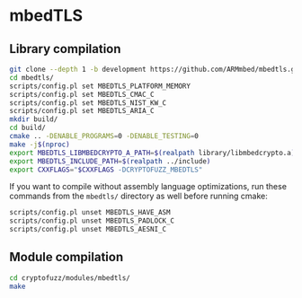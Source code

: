 # mbedTLS

## Library compilation

```sh
git clone --depth 1 -b development https://github.com/ARMmbed/mbedtls.git
cd mbedtls/
scripts/config.pl set MBEDTLS_PLATFORM_MEMORY
scripts/config.pl set MBEDTLS_CMAC_C
scripts/config.pl set MBEDTLS_NIST_KW_C
scripts/config.pl set MBEDTLS_ARIA_C
mkdir build/
cd build/
cmake .. -DENABLE_PROGRAMS=0 -DENABLE_TESTING=0
make -j$(nproc)
export MBEDTLS_LIBMBEDCRYPTO_A_PATH=$(realpath library/libmbedcrypto.a)
export MBEDTLS_INCLUDE_PATH=$(realpath ../include)
export CXXFLAGS="$CXXFLAGS -DCRYPTOFUZZ_MBEDTLS"
```

If you want to compile without assembly language optimizations, run these commands from the ```mbedtls/``` directory as well before running cmake:

```sh
scripts/config.pl unset MBEDTLS_HAVE_ASM
scripts/config.pl unset MBEDTLS_PADLOCK_C
scripts/config.pl unset MBEDTLS_AESNI_C
```

## Module compilation

```sh
cd cryptofuzz/modules/mbedtls/
make
```

